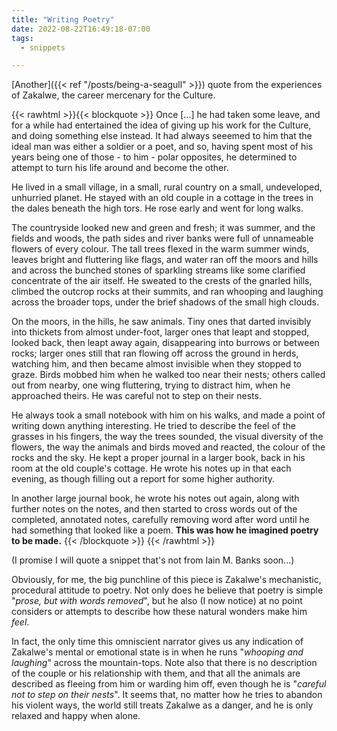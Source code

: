 ```yaml
---
title: "Writing Poetry"
date: 2022-08-22T16:49:18-07:00
tags:
  - snippets

---
```

[Another]({{< ref "/posts/being-a-seagull" >}}) quote from the experiences of Zakalwe, the career mercenary for the Culture.
<!--more-->
{{< rawhtml >}}{{< blockquote >}}
Once [...] he had taken some leave, and for a while had entertained the idea of giving up his work for the Culture, and doing something else instead. It had always seeemed to him that the ideal man was either a soldier or a poet, and so, having spent most of his years being one of those - to him - polar opposites, he determined to attempt to turn his life around and become the other.

He lived in a small village, in a small, rural country on a small, undeveloped, unhurried planet. He stayed with an old couple in a cottage in the trees in the dales beneath the high tors. He rose early and went for long walks.

The countryside looked new and green and fresh; it was summer, and the fields and woods, the path sides and river banks were full of unnameable flowers of every colour. The tall trees flexed in the warm summer winds, leaves bright and fluttering like flags, and water ran off the moors and hills and across the bunched stones of sparkling streams like some clarified concentrate of the air itself. He sweated to the crests of the gnarled hills, climbed the outcrop rocks at their summits, and ran whooping and laughing across the broader tops, under the brief shadows of the small high clouds.

On the moors, in the hills, he saw animals. Tiny ones that darted invisibly into thickets from almost under-foot, larger ones that leapt and stopped, looked back, then leapt away again, disappearing into burrows or between rocks; larger ones still that ran flowing off across the ground in herds, watching him, and then became almost invisible when they stopped to graze. Birds mobbed him when he walked too near their nests; others called out from nearby, one wing fluttering, trying to distract him, when he approached theirs. He was careful not to step on their nests.

He always took a small notebook with him on his walks, and made a point of writing down anything interesting. He tried to describe the feel of the grasses in his fingers, the way the trees sounded, the visual diversity of the flowers, the way the animals and birds moved and reacted, the colour of the rocks and the sky. He kept a proper journal in a larger book, back in his room at the old couple's cottage. He wrote his notes up in that each evening, as though filling out a report for some higher authority.

In another large journal book, he wrote his notes out again, along with further notes on the notes, and then started to cross words out of the completed, annotated notes, carefully removing word after word until he had something that looked like a poem. <b>This was how he imagined poetry to be made.</b>
{{< /blockquote >}}
{{< /rawhtml >}}

(I promise I will quote a snippet that's not from Iain M. Banks soon...)

Obviously, for me, the big punchline of this piece is Zakalwe's mechanistic, procedural attitude to poetry. Not only does he believe that poetry is simple "_prose, but with words removed_", but he also (I now notice) at no point considers or attempts to describe how these natural wonders make him _feel_.

In fact, the only time this omniscient narrator gives us any indication of Zakalwe's mental or emotional state is in when he runs "_whooping and laughing_" across the mountain-tops. Note also that there is no description of the couple or his relationship with them, and that all the animals are described as fleeing from him or warding him off, even though he is "_careful not to step on their nests_". It seems that, no matter how he tries to abandon his violent ways, the world still treats Zakalwe as a danger, and he is only relaxed and happy when alone.